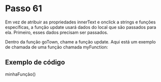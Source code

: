 # Passo 61

Em vez de atribuir as propriedades innerText e onclick a strings e funções específicas, a função update usará dados do local que são passados ​​para ela. Primeiro, esses dados precisam ser passados.

Dentro da função goTown, chame a função update. Aqui está um exemplo de chamada de uma função chamada myFunction:

## Exemplo de código

minhaFunção()